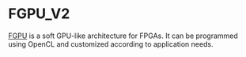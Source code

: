 # FGPU_V2
[FGPU](http://dl.acm.org/citation.cfm?id=2847273) is a soft GPU-like architecture for FPGAs. It can be programmed using OpenCL and customized according to application needs.

